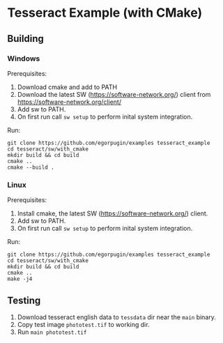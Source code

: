 # Tesseract Example (with CMake)

## Building

### Windows

Prerequisites:

1. Download cmake and add to PATH
1. Download the latest SW (https://software-network.org/) client from https://software-network.org/client/
1. Add sw to PATH.
1. On first run call `sw setup` to perform inital system integration.

Run:

```
git clone https://github.com/egorpugin/examples tesseract_example
cd tesseract/sw/with_cmake
mkdir build && cd build
cmake ..
cmake --build .
```

### Linux

Prerequisites:

1. Install cmake, the latest SW (https://software-network.org/) client.
1. Add sw to PATH.
1. On first run call `sw setup` to perform inital system integration.

Run:

```
git clone https://github.com/egorpugin/examples tesseract_example
cd tesseract/sw/with_cmake
mkdir build && cd build
cmake ..
make -j4
```

## Testing

1. Download tesseract english data to `tessdata` dir near the `main` binary.
2. Copy test image `phototest.tif` to working dir.
3. Run ``main phototest.tif``
